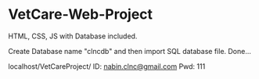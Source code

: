 # VetCare-Web-Project
HTML, CSS, JS with Database included.


Create Database name "clncdb" and then import SQL database file.
Done...

localhost/VetCareProject/
ID: nabin.clnc@gmail.com
Pwd: 111
